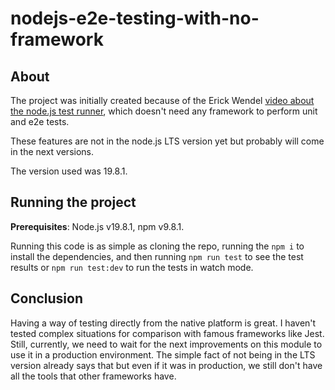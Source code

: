 # nodejs-e2e-testing-with-no-framework

## About

The project was initially created because of the Erick Wendel [video about the node.js test runner](https://www.youtube.com/watch?v=xSDJnj-pgxU), which doesn't need any framework to perform unit and e2e tests.

These features are not in the node.js LTS version yet but probably will come in the next versions.

The version used was 19.8.1.

## Running the project

**Prerequisites**: Node.js v19.8.1, npm v9.8.1.

Running this code is as simple as cloning the repo, running the `npm i` to install the dependencies, and then running `npm run test` to see the test results or `npm run test:dev` to run the tests in watch mode.

## Conclusion

Having a way of testing directly from the native platform is great. I haven't tested complex situations for comparison with famous frameworks like Jest. Still, currently, we need to wait for the next improvements on this module to use it in a production environment. The simple fact of not being in the LTS version already says that but even if it was in production, we still don't have all the tools that other frameworks have.
